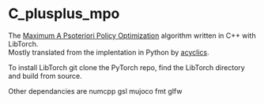 # C_plusplus_mpo

The [Maximum A Psoteriori Policy Optimization](https://arxiv.org/pdf/1806.06920v1.pdf) algorithm written in C++ with LibTorch.  
Mostly translated from the implentation in Python by [acyclics](https://github.com/acyclics/MPO).

To install LibTorch git clone the PyTorch repo, find the LibTorch directory and build from source.

Other dependancies are 
numcpp
gsl
mujoco
fmt
glfw
